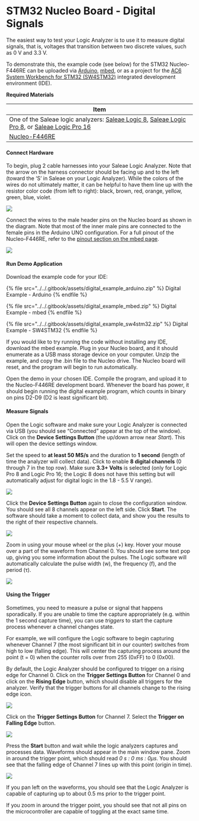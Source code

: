 # STM32 Nucleo Board - Digital Signals

The easiest way to test your Logic Analyzer is to use it to measure digital signals, that is, voltages that transition between two discrete values, such as 0 V and 3.3 V.

To demonstrate this, the example code (see below) for the STM32 Nucleo-F446RE can be uploaded via [Arduino](https://www.arduino.cc/), [mbed](https://os.mbed.com/), or as a project for the [AC6 System Workbench for STM32 (SW4STM32)](http://www.openstm32.org/) integrated development environment (IDE).

**Required Materials**

| Item                                                                                                                                                                                                                                                          |
| ------------------------------------------------------------------------------------------------------------------------------------------------------------------------------------------------------------------------------------------------------------- |
| One of the Saleae logic analyzers: [Saleae Logic 8](https://usd.saleae.com/products/saleae-logic-8), [Saleae Logic Pro 8](https://usd.saleae.com/products/saleae-logic-pro-8), or [Saleae Logic Pro 16](https://usd.saleae.com/products/saleae-logic-pro-16)​ |
| ​[Nucleo-F446RE](https://www.digikey.com/product-detail/en/stmicroelectronics/NUCLEO-F446RE/497-15882-ND/5347712)​                                                                                                                                            |

#### Connect Hardware <a href="#connect-hardware" id="connect-hardware"></a>

To begin, plug 2 cable harnesses into your Saleae Logic Analyzer. Note that the arrow on the harness connector should be facing up and to the left (toward the ‘S’ in Saleae on your Logic Analyzer). While the colors of the wires do not ultimately matter, it can be helpful to have them line up with the resistor color code (from left to right): black, brown, red, orange, yellow, green, blue, violet.

![](../../.gitbook/assets/saleae\_harness\_2.jpg)

Connect the wires to the male header pins on the Nucleo board as shown in the diagram. Note that most of the inner male pins are connected to the female pins in the Arduino UNO configuration. For a full pinout of the Nucleo-F446RE, refer to the [pinout section on the mbed page](https://os.mbed.com/platforms/ST-Nucleo-F446RE/#nucleo-pinout).

![](<../../.gitbook/assets/digital\_circuit\_fritzing (1).png>)

#### Run Demo Application <a href="#run-demo-application" id="run-demo-application"></a>

Download the example code for your IDE:

{% file src="../../.gitbook/assets/digital_example_arduino.zip" %}
Digital Example - Arduino
{% endfile %}

{% file src="../../.gitbook/assets/digital_example_mbed.zip" %}
Digital Example - mbed
{% endfile %}

{% file src="../../.gitbook/assets/digital_example_sw4stm32.zip" %}
Digital Example - SW4STM32
{% endfile %}

If you would like to try running the code without installing any IDE, download the mbed example. Plug in your Nucleo board, and it should enumerate as a USB mass storage device on your computer. Unzip the example, and copy the .bin file to the Nucleo drive. The Nucleo board will reset, and the program will begin to run automatically.

Open the demo in your chosen IDE. Compile the program, and upload it to the Nucleo-F446RE development board. Whenever the board has power, it should begin running the digital example program, which counts in binary on pins D2-D9 (D2 is least significant bit).

#### Measure Signals <a href="#measure-signals" id="measure-signals"></a>

Open the Logic software and make sure your Logic Analyzer is connected via USB (you should see “Connected” appear at the top of the window). Click on the **Device Settings Button** (the up/down arrow near _Start_). This will open the device settings window.

Set the speed to **at least 50 MS/s** and the duration to **1 second** (length of time the analyzer will collect data). Click to enable **8 digital channels** (0 through 7 in the top row). Make sure **3.3+ Volts** is selected (only for Logic Pro 8 and Logic Pro 16; the Logic 8 does not have this setting but will automatically adjust for digital logic in the 1.8 - 5.5 V range).

![](../../.gitbook/assets/screen\_06.png)

Click the **Device Settings Button** again to close the configuration window. You should see all 8 channels appear on the left side. Click **Start**. The software should take a moment to collect data, and show you the results to the right of their respective channels.

![](../../.gitbook/assets/screen\_07.png)

Zoom in using your mouse wheel or the plus (+) key. Hover your mouse over a part of the waveform from Channel 0. You should see some text pop up, giving you some information about the pulses. The Logic software will automatically calculate the pulse width (w), the frequency (f), and the period (τ).

![](<../../.gitbook/assets/screen\_08 (1) (1) (1) (1) (1) (1).png>)

#### Using the Trigger <a href="#using-the-trigger" id="using-the-trigger"></a>

Sometimes, you need to measure a pulse or signal that happens sporadically. If you are unable to time the capture appropriately (e.g. within the 1 second capture time), you can use _triggers_ to start the capture process whenever a channel changes state.

For example, we will configure the Logic software to begin capturing whenever Channel 7 (the most significant bit in our counter) switches from high to low (falling edge). This will center the capturing process around the point (t = 0) when the counter rolls over from 255 (0xFF) to 0 (0x00).

By default, the Logic Analyzer should be configured to trigger on a rising edge for Channel 0. Click on the **Trigger Settings Button** for Channel 0 and click on the **Rising Edge** button, which should disable all triggers for the analyzer. Verify that the trigger buttons for all channels change to the rising edge icon.

![](../../.gitbook/assets/screen\_09.png)

Click on the **Trigger Settings Button** for Channel 7. Select the **Trigger on Falling Edge** button.

![](../../.gitbook/assets/screen\_10.png)

Press the **Start** button and wait while the logic analyzers captures and processes data. Waveforms should appear in the main window pane. Zoom in around the trigger point, which should read _0 s : 0 ms : 0μs_. You should see that the falling edge of Channel 7 lines up with this point (origin in time).

![](../../.gitbook/assets/screen\_11.png)

If you pan left on the waveforms, you should see that the Logic Analyzer is capable of capturing up to about 0.5 ms prior to the trigger point.

If you zoom in around the trigger point, you should see that not all pins on the microcontroller are capable of toggling at the exact same time.
